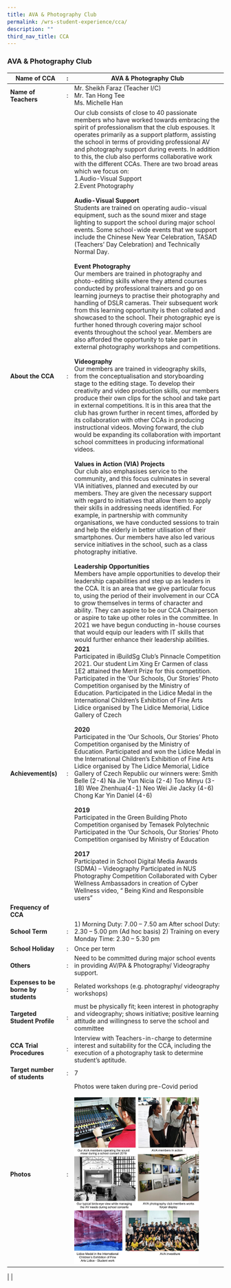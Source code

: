```yaml
---
title: AVA & Photography Club
permalink: /wrs-student-experience/cca/
description: ""
third_nav_title: CCA
---
```

### **AVA & Photography Club**

| Name of CCA | : | AVA & Photography Club |
|---|---|---|
| **Name of Teachers** | : | Mr. Sheikh Faraz (Teacher I/C)<br> Mr. Tan Hong Tee <br>Ms. Michelle Han |
| **About the CCA** | : | Our club consists of close to 40 passionate members who have worked towards embracing the spirit of professionalism that the club espouses. It operates primarily as a support platform, assisting the school in terms of providing professional AV and photography support during events. In addition to this, the club also performs collaborative work with the different CCAs. There are two broad areas which we focus on: <br>1.Audio-Visual Support<br>2.Event Photography <br><br>**Audio-Visual Support**<br> Students are trained on operating audio-visual equipment, such as the sound mixer and stage lighting to support the school during major school events. Some school-wide events that we support include the Chinese New Year Celebration, TASAD (Teachers’ Day Celebration) and Technically Normal Day. <br><br>**Event Photography**<br> Our members are trained in photography and photo-editing skills where they attend courses conducted by professional trainers and go on learning journeys to practise their photography and handling of DSLR cameras. Their subsequent work from this learning opportunity is then collated and showcased to the school. Their photographic eye is further honed through covering major school events throughout the school year. Members are also afforded the opportunity to take part in external photography workshops and competitions.<br><br> **Videography** <br>Our members are trained in videography skills, from the conceptualisation and storyboarding stage to the editing stage. To develop their creativity and video production skills, our members produce their own clips for the school and take part in external competitions. It is in this area that the club has grown further in recent times, afforded by its collaboration with other CCAs in producing instructional videos. Moving forward, the club would be expanding its collaboration with important school committees in producing informational videos. <br><br>**Values in Action (VIA) Projects**<br> Our club also emphasises service to the community, and this focus culminates in several VIA initiatives, planned and executed by our members. They are given the necessary support with regard to initiatives that allow them to apply their skills in addressing needs identified. For example, in partnership with community organisations, we have conducted sessions to train and help the elderly in better utilisation of their smartphones. Our members have also led various service initiatives in the school, such as a class photography initiative. <br><br>**Leadership Opportunities**<br> Members have ample opportunities to develop their leadership capabilities and step up as leaders in the CCA. It is an area that we give particular focus to, using the period of their involvement in our CCA to grow themselves in terms of character and ability. They can aspire to be our CCA Chairperson or aspire to take up other roles in the committee. In 2021 we have begun conducting in-house courses that would equip our leaders with IT skills that would further enhance their leadership abilities. |
| **Achievement(s)** | : | **2021**<br> Participated in iBuildSg Club’s Pinnacle Competition 2021. Our student Lim Xing Er Carmen of class 1E2 attained the Merit Prize for this competition. Participated in the ‘Our Schools, Our Stories’ Photo Competition organised by the Ministry of Education. Participated in the Lidice Medal in the International Children’s Exhibition of Fine Arts Lidice organised by The Lidice Memorial, Lidice Gallery of Czech <br><br>**2020**<br> Participated in the ‘Our Schools, Our Stories’ Photo Competition organised by the Ministry of Education. Participated and won the Lidice Medal in the International Children’s Exhibition of Fine Arts Lidice organised by The Lidice Memorial, Lidice Gallery of Czech Republic our winners were: Smith Belle (2-4) Na Jie Yun Nicia (2-4) Too Minyu (3-1B) Wee Zhenhua(4-1) Neo Wei Jie Jacky (4-6)  Chong Kar Yin Daniel (4-6)<br><br> **2019**<br> Participated in the Green Building Photo Competition organised by Temasek Polytechnic Participated in the ‘Our Schools, Our Stories’ Photo Competition organised by Ministry of Education <br><br>**2017**<br> Participated in School Digital Media Awards (SDMA) – Videography Participated in NUS Photography Competition Collaborated with Cyber Wellness Ambassadors in creation of Cyber Wellness video, “ Being Kind and Responsible users” |
| **Frequency of CCA** |   |   |
| **School Term** | : | 1) Morning Duty: 7.00 – 7.50 am   After school Duty: 2.30 – 5.00 pm (Ad hoc basis) 2) Training on every Monday     Time: 2.30 – 5.30 pm |
| **School Holiday** | : | Once per term |
| **Others** | : | Need to be committed during major school events in providing AV/PA & Photography/ Videography support. |
| **Expenses to be borne by students** | : | Related workshops (e.g. photography/ videography workshops) |
| **Targeted Student Profile** | : | must be physically fit; keen interest in photography and videography; shows initiative; positive learning attitude and willingness to serve the school and committee |
| **CCA Trial Procedures** | : | Interview with Teachers-in-charge to determine interest and suitability for the CCA, including the execution of a photography task to determine student’s aptitude. |
| **Target number of students** | : | 7 |
| **Photos** | : | Photos were taken during pre-Covid period <br><br><img style="width:85%" src="/images/ava.jpg">
|
|